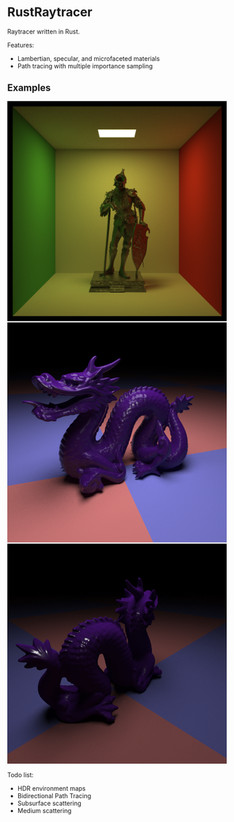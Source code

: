# RustRaytracer

Raytracer written in Rust.

Features:
* Lambertian, specular, and microfaceted materials
* Path tracing with multiple importance sampling

## Examples

![](examples/cornell_statue_metal.png)
![](examples/plastic_dragon_normal.png)
![](examples/smooth_dragon.png)

Todo list:
* HDR environment maps
* Bidirectional Path Tracing
* Subsurface scattering
* Medium scattering

